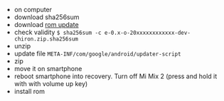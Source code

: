 * on computer
* download sha256sum
* download [rom update](https://images.ecloud.global/dev/chiron/)
* check validity `$ sha256sum -c e-0.x-o-20xxxxxxxxxxxx-dev-chiron.zip.sha256sum`
* unzip
* update file `META-INF/com/google/android/updater-script`
* zip
* move it on smartphone
* reboot smartphone into recovery. Turn off Mi Mix 2 (press and hold it with with volume up key)
* install rom
